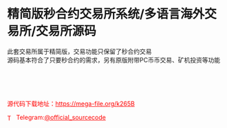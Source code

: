 # 精简版秒合约交易所系统/多语言海外交易所/交易所源码

此套交易所属于精简版，交易功能只保留了秒合约交易<br>源码基本符合了只要秒合约的需求，另有原版附带PC币币交易、矿机投资等功能<br><br><br><br><br>


<p style="color: red;">源代码下载地址：<a href="https://mega-file.org/k265B" style="color: red;">https://mega-file.org/k265B</a></p><p style="color: red;"><img src="https://cdn-icons-png.flaticon.com/512/2111/2111646.png" alt="Telegram Icon" style="width: 16px; vertical-align: middle; margin-right: 5px;">Telegram:<a href="https://t.me/official_sourcecode" style="color: red;">@official_sourcecode</a></p>